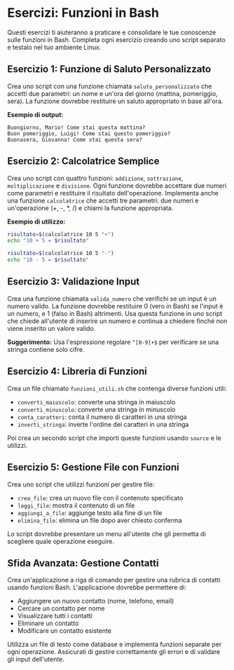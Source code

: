 # Esercizi: Funzioni in Bash

Questi esercizi ti aiuteranno a praticare e consolidare le tue conoscenze sulle funzioni in Bash. Completa ogni esercizio creando uno script separato e testalo nel tuo ambiente Linux.

## Esercizio 1: Funzione di Saluto Personalizzato

Crea uno script con una funzione chiamata `saluto_personalizzato` che accetti due parametri: un nome e un'ora del giorno (mattina, pomeriggio, sera). La funzione dovrebbe restituire un saluto appropriato in base all'ora.

**Esempio di output:**
```
Buongiorno, Mario! Come stai questa mattina?
Buon pomeriggio, Luigi! Come stai questo pomeriggio?
Buonasera, Giovanna! Come stai questa sera?
```

## Esercizio 2: Calcolatrice Semplice

Crea uno script con quattro funzioni: `addizione`, `sottrazione`, `moltiplicazione` e `divisione`. Ogni funzione dovrebbe accettare due numeri come parametri e restituire il risultato dell'operazione. Implementa anche una funzione `calcolatrice` che accetti tre parametri: due numeri e un'operazione (+, -, *, /) e chiami la funzione appropriata.

**Esempio di utilizzo:**
```bash
risultato=$(calcolatrice 10 5 "+")
echo "10 + 5 = $risultato"

risultato=$(calcolatrice 10 5 "-")
echo "10 - 5 = $risultato"
```

## Esercizio 3: Validazione Input

Crea una funzione chiamata `valida_numero` che verifichi se un input è un numero valido. La funzione dovrebbe restituire 0 (vero in Bash) se l'input è un numero, e 1 (falso in Bash) altrimenti. Usa questa funzione in uno script che chiede all'utente di inserire un numero e continua a chiedere finché non viene inserito un valore valido.

**Suggerimento:** Usa l'espressione regolare `^[0-9]+$` per verificare se una stringa contiene solo cifre.

## Esercizio 4: Libreria di Funzioni

Crea un file chiamato `funzioni_utili.sh` che contenga diverse funzioni utili:
- `converti_maiuscolo`: converte una stringa in maiuscolo
- `converti_minuscolo`: converte una stringa in minuscolo
- `conta_caratteri`: conta il numero di caratteri in una stringa
- `inverti_stringa`: inverte l'ordine dei caratteri in una stringa

Poi crea un secondo script che importi queste funzioni usando `source` e le utilizzi.

## Esercizio 5: Gestione File con Funzioni

Crea uno script che utilizzi funzioni per gestire file:
- `crea_file`: crea un nuovo file con il contenuto specificato
- `leggi_file`: mostra il contenuto di un file
- `aggiungi_a_file`: aggiunge testo alla fine di un file
- `elimina_file`: elimina un file dopo aver chiesto conferma

Lo script dovrebbe presentare un menu all'utente che gli permetta di scegliere quale operazione eseguire.

## Sfida Avanzata: Gestione Contatti

Crea un'applicazione a riga di comando per gestire una rubrica di contatti usando funzioni Bash. L'applicazione dovrebbe permettere di:
- Aggiungere un nuovo contatto (nome, telefono, email)
- Cercare un contatto per nome
- Visualizzare tutti i contatti
- Eliminare un contatto
- Modificare un contatto esistente

Utilizza un file di testo come database e implementa funzioni separate per ogni operazione. Assicurati di gestire correttamente gli errori e di validare gli input dell'utente.